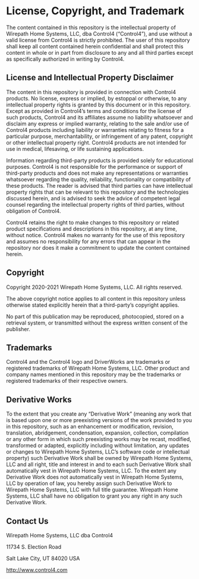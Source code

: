 # License, Copyright, and Trademark

The content contained in this repository is the intellectual property of Wirepath Home Systems, LLC, dba Control4 (“Control4”), and use without a valid license from Control4 is strictly prohibited. The user of this repository shall keep all content contained herein confidential and shall protect this content in whole or in part from disclosure to any and all third parties except as specifically authorized in writing by Control4.

## License and Intellectual Property Disclaimer

The content in this repository is provided in connection with Control4 products. No license, express or implied, by estoppal or otherwise, to any intellectual property rights is granted by this document or in this repository. Except as provided in Control4ʼs terms and conditions for the license of such products, Control4 and its affiliates assume no liability whatsoever and disclaim any express or implied warranty, relating to the sale and/or use of Control4 products including liability or warranties relating to fitness for a particular purpose, merchantability, or infringement of any patent, copyright or other intellectual property right. Control4 products are not intended for use in medical, lifesaving, or life sustaining applications.

Information regarding third-party products is provided solely for educational purposes. Control4 is not responsible for the performance or support of third-party products and does not make any representations or warranties whatsoever regarding the quality, reliability, functionality or compatibility of these products. The reader is advised that third parties can have intellectual property rights that can be relevant to this repository and the technologies discussed herein, and is advised to seek the advice of competent legal counsel regarding the intellectual property rights of third parties, without obligation of Control4.

Control4 retains the right to make changes to this repository or related product specifications and descriptions in this repository, at any time, without notice. Control4 makes no warranty for the use of this repository and assumes no responsibility for any errors that can appear in the repository nor does it make a commitment to update the content contained herein.

## Copyright

Copyright 2020-2021 Wirepath Home Systems, LLC. All rights reserved.

The above copyright notice applies to all content in this repository unless otherwise stated explicitly herein that a third-party’s copyright applies.

No part of this publication may be reproduced, photocopied, stored on a retrieval system, or transmitted without the express written consent of the publisher.

## Trademarks

Control4 and the Control4 logo and DriverWorks are trademarks or registered trademarks of Wirepath Home Systems, LLC. Other product and company names mentioned in this repository may be the trademarks or registered trademarks of their respective owners.

## Derivative Works

To the extent that you create any “Derivative Work” (meaning any work that is based upon one or more preexisting versions of the work provided to you in this repository, such as an enhancement or modification, revision, translation, abridgement, condensation, expansion, collection, compilation or any other form in which such preexisting works may be recast, modified, transformed or adapted, explicitly including without limitation, any updates or changes to Wirepath Home Systems, LLC’s software code or intellectual property) such Derivative Work shall be owned by Wirepath Home Systems, LLC and all right, title and interest in and to each such Derivative Work shall automatically vest in Wirepath Home Systems, LLC. To the extent any Derivative Work does not automatically vest in Wirepath Home Systems, LLC by operation of law, you hereby assign such Derivative Work to Wirepath Home Systems, LLC with full title guarantee. Wirepath Home Systems, LLC shall have no obligation to grant you any right in any such Derivative Work.

## Contact Us

Wirepath Home Systems, LLC dba Control4

11734 S. Election Road

Salt Lake City, UT 84020 USA

http://www.control4.com
